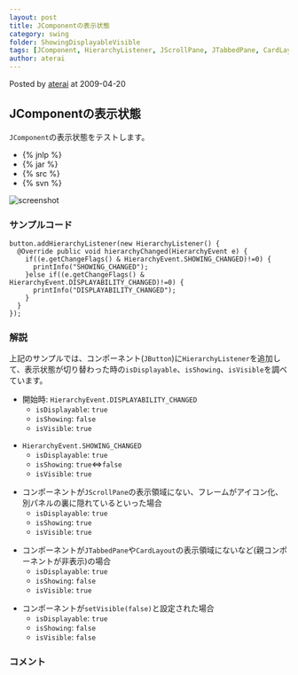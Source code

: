 ```yaml
---
layout: post
title: JComponentの表示状態
category: swing
folder: ShowingDisplayableVisible
tags: [JComponent, HierarchyListener, JScrollPane, JTabbedPane, CardLayout]
author: aterai
---
```


Posted by [aterai](http://terai.xrea.jp/aterai.html) at 2009-04-20

## JComponentの表示状態
`JComponent`の表示状態をテストします。

- {% jnlp %}
- {% jar %}
- {% src %}
- {% svn %}

<!-- dummy comment line for breaking list -->

![screenshot](https://lh3.googleusercontent.com/_9Z4BYR88imo/TQTS-a1ZnQI/AAAAAAAAAjo/jB4n-1WmEIs/s800/ShowingDisplayableVisible.png)

### サンプルコード
<pre class="prettyprint"><code>button.addHierarchyListener(new HierarchyListener() {
  @Override public void hierarchyChanged(HierarchyEvent e) {
    if((e.getChangeFlags() &amp; HierarchyEvent.SHOWING_CHANGED)!=0) {
      printInfo("SHOWING_CHANGED");
    }else if((e.getChangeFlags() &amp; HierarchyEvent.DISPLAYABILITY_CHANGED)!=0) {
      printInfo("DISPLAYABILITY_CHANGED");
    }
  }
});
</code></pre>

### 解説
上記のサンプルでは、コンポーネント(`JButton`)に`HierarchyListener`を追加して、表示状態が切り替わった時の`isDisplayable`、`isShowing`、`isVisible`を調べています。

- 開始時: `HierarchyEvent.DISPLAYABILITY_CHANGED`
    - `isDisplayable`: `true`
    - `isShowing`: `false`
    - `isVisible`: `true`

<!-- dummy comment line for breaking list -->

- `HierarchyEvent.SHOWING_CHANGED`
    - `isDisplayable`: `true`
    - `isShowing`: `true`⇔`false`
    - `isVisible`: `true`

<!-- dummy comment line for breaking list -->

- コンポーネントが`JScrollPane`の表示領域にない、フレームがアイコン化、別パネルの裏に隠れているといった場合
    - `isDisplayable`: `true`
    - `isShowing`: `true`
    - `isVisible`: `true`

<!-- dummy comment line for breaking list -->

- コンポーネントが`JTabbedPane`や`CardLayout`の表示領域にないなど(親コンポーネントが非表示)の場合
    - `isDisplayable`: `true`
    - `isShowing`: `false`
    - `isVisible`: `true`

<!-- dummy comment line for breaking list -->

- コンポーネントが`setVisible(false)`と設定された場合
    - `isDisplayable`: `true`
    - `isShowing`: `false`
    - `isVisible`: `false`

<!-- dummy comment line for breaking list -->

### コメント
